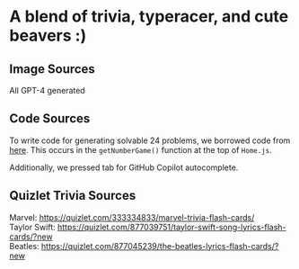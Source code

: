 # A blend of trivia, typeracer, and cute beavers :)

## Image Sources
All GPT-4 generated

## Code Sources 
To write code for generating solvable 24 problems, we borrowed code from [here](https://stackoverflow.com/questions/37317622/24-math-game-random-number-generator-and-solver-in-javascript). This occurs in the `getNumberGame()` function at the top of `Home.js`.

Additionally, we pressed tab for GitHub Copilot autocomplete.

## Quizlet Trivia Sources
Marvel: https://quizlet.com/333334833/marvel-trivia-flash-cards/ <br>
Taylor Swift: https://quizlet.com/877039751/taylor-swift-song-lyrics-flash-cards/?new <br>
Beatles: https://quizlet.com/877045239/the-beatles-lyrics-flash-cards/?new <br>
